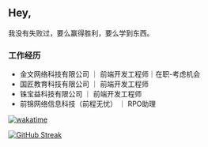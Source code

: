 <h2>Hey,</h2>

我没有失败过，要么赢得胜利，要么学到东西。

### 工作经历
- 金文网络科技有限公司 ｜ 前端开发工程师｜在职-考虑机会
- 国匠教育科技有限公司 ｜ 前端开发工程师
- 铢宝益科技有限公司 ｜ 前端开发工程师
- 前锦网络信息科技（前程无忧） ｜ RPO助理

[![wakatime](https://wakatime.com/badge/user/d70dabba-3bd7-4699-94fc-4f25e2acccbb.svg)](https://wakatime.com/@d70dabba-3bd7-4699-94fc-4f25e2acccbb)

[![GitHub Streak](https://streak-stats.demolab.com?user=liluanhui&date_format=n%2Fj%5B%2FY%5D)](https://git.io/streak-stats)
